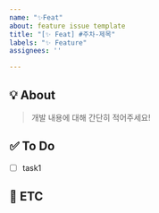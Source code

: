 ```yaml
---
name: "✨Feat"
about: feature issue template
title: "[✨ Feat] #주차-제목"
labels: "✨ Feature"
assignees: ''

---
```


## 💡 About
> 개발 내용에 대해 간단히 적어주세요!

## ✅ To Do
- [ ] task1

## 💬 ETC

